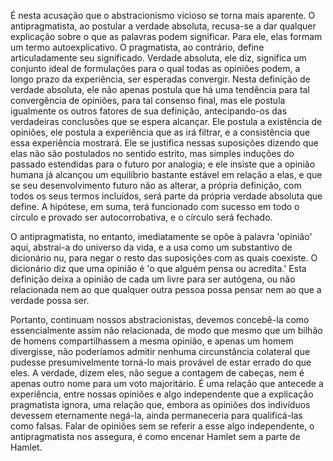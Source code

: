 É nesta acusação que o abstracionismo vicioso se torna mais aparente. O antipragmatista, ao postular a verdade absoluta, recusa-se a dar qualquer explicação sobre o que as palavras podem significar. Para ele, elas formam um termo autoexplicativo. O pragmatista, ao contrário, define articuladamente seu significado. Verdade absoluta, ele diz, significa um conjunto ideal de formulações para o qual todas as opiniões podem, a longo prazo da experiência, ser esperadas convergir. Nesta definição de verdade absoluta, ele não apenas postula que há uma tendência para tal convergência de opiniões, para tal consenso final, mas ele postula igualmente os outros fatores de sua definição, antecipando-os das verdadeiras conclusões que se espera alcançar. Ele postula a existência de opiniões, ele postula a experiência que as irá filtrar, e a consistência que essa experiência mostrará. Ele se justifica nessas suposições dizendo que elas não são postulados no sentido estrito, mas simples induções do passado estendidas para o futuro por analogia; e ele insiste que a opinião humana já alcançou um equilíbrio bastante estável em relação a elas, e que se seu desenvolvimento futuro não as alterar, a própria definição, com todos os seus termos incluídos, será parte da própria verdade absoluta que define. A hipótese, em suma, terá funcionado com sucesso em todo o círculo e provado ser autocorrobativa, e o círculo será fechado.

O antipragmatista, no entanto, imediatamente se opõe à palavra 'opinião' aqui, abstrai-a do universo da vida, e a usa como um substantivo de dicionário nu, para negar o resto das suposições com as quais coexiste. O dicionário diz que uma opinião é 'o que alguém pensa ou acredita.' Esta definição deixa a opinião de cada um livre para ser autógena, ou não relacionada nem ao que qualquer outra pessoa possa pensar nem ao que a verdade possa ser.

Portanto, continuam nossos abstracionistas, devemos concebê-la como essencialmente assim não relacionada, de modo que mesmo que um bilhão de homens compartilhassem a mesma opinião, e apenas um homem divergisse, não poderíamos admitir nenhuma circunstância colateral que pudesse presumivelmente torná-lo mais provável de estar errado do que eles. A verdade, dizem eles, não segue a contagem de cabeças, nem é apenas outro nome para um voto majoritário. É uma relação que antecede a experiência, entre nossas opiniões e algo independente que a explicação pragmatista ignora, uma relação que, embora as opiniões dos indivíduos devessem eternamente negá-la, ainda permaneceria para qualificá-las como falsas. Falar de opiniões sem se referir a esse algo independente, o antipragmatista nos assegura, é como encenar Hamlet sem a parte de Hamlet.